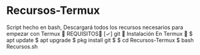 # Recursos-Termux
Script hecho en bash, Descargará todos los recursos necesarios para empezar con Termux
🔰 REQUISITOS🔰
  [✓] git
🔰 Instalación En Termux 🔰
   $ apt update
   $ apt upgrade
   $ pkg install git
   $ 
   $ cd Recursos-Termux
   $ bash Recursos.sh
